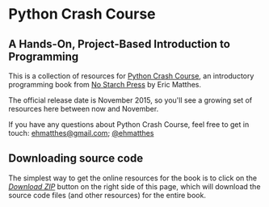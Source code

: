 Python Crash Course
===

A Hands-On, Project-Based Introduction to Programming
---

This is a collection of resources for [Python Crash Course](http://www.nostarch.com/pythoncrashcourse/), an introductory programming book from [No Starch Press](http://www.nostarch.com) by Eric Matthes.

The official release date is November 2015, so you'll see a growing set of resources here between now and November.

If you have any questions about Python Crash Course, feel free to get in touch: ehmatthes@gmail.com; [@ehmatthes](http://twitter.com/ehmatthes/)

Downloading source code
---
The simplest way to get the online resources for the book is to click on the [*Download ZIP*](https://github.com/ehmatthes/pcc/archive/master.zip) button on the right side of this page, which will download the source code files (and other resources) for the entire book.

